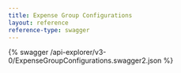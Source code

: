 ```yaml
---
title: Expense Group Configurations
layout: reference
reference-type: swagger
---
```




{% swagger /api-explorer/v3-0/ExpenseGroupConfigurations.swagger2.json %}
